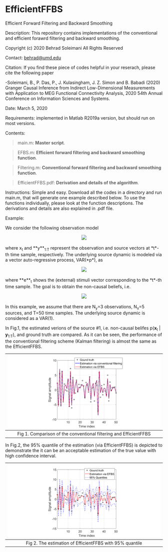 # EfficientFFBS
Efficient Forward Filtering and Backward Smoothing

Description: This repository contains implementations of the conventional and efficient forawrd filtering and backward smoothing.

Copyright (c) 2020 Behrad Soleimani All Rights Reserved

Contact: behrad@umd.edu

Citation: If you find these piece of codes helpful in your reserach, please cite the following paper

-Soleimani, B., P. Das, P., J. Kulasingham, J. Z. Simon and B. Babadi (2020) Granger Causal Inference from Indirect Low-Dimensional Measurements with Application to MEG Functional Connectivity Analysis, 2020 54th Annual Conference on Information Sciences and Systems.

Date: March 5, 2020

Requirements: implemented in Matlab R2019a version, but should run on most versions.

Contents: 
> main.m:       **Master script**. 

> EFBS.m:       **Efficient forward filtering and backward smoothing function**.

> Filtering.m:  **Conventional forward filtering and backward smoothing function**.

> EfficientFFBS.pdf: **Derivation and details of the algorithm**.

Instructions: Simple and easy. Download all the codes in a directory and run main.m, that will generate one example described below. To use the functions individually, please look at the function descriptions. The derivations and details are also explained in .pdf file.

Example:

We consider the following observation model

<p align="center">
  <img src="https://user-images.githubusercontent.com/59627073/81014091-39efaa00-8e2a-11ea-8640-24d4fb30b3cd.jpg">
</p>
where x<sub>t</sub> and **y**<sub>1:T</sub> represent the observation and source vectors at *t*-th time sample, respectively. The underlying source dynamic is modeled via a vector auto-regressive process, VAR(*p*), as
<p align="center">
  <img src="https://user-images.githubusercontent.com/59627073/81014376-bd110000-8e2a-11ea-91e4-e41cb0ac6543.jpg">
</p>
where **e**<sub>t</sub> shows the (external) stimuli vector corresponding to the *t*-th time sample. The goal is to obtain the non-causal beliefs, i.e. 

<p align="center">
  <img src="https://user-images.githubusercontent.com/59627073/81014834-969f9480-8e2b-11ea-975c-b01266ac2f14.jpg">
</p>

In this example, we assume that there are N<sub>y</sub>=3 observations, N<sub>x</sub>=5 sources, and T=50 time samples. The underlying source dynamic is considered as a VAR(1). 

In Fig.1, the estimated verions of the source #1, i.e. non-causal belifes p(**x**<sub>t</sub> | **y**<sub>1:T</sub>), and ground truth are compared. As it can be seen, the performance of the conventional filtering scheme (Kalman filtering) is almost the same as the EfficientFFBS. 


| ![](Figs/Comparison.png) | 
|:--:| 
| Fig 1. Comparison of the conventional filtering and EfficientFFBS |

In Fig.2, the 95% quantile of the estimation (via EfficientFFBS) is depicted to demonstrate the it can be an acceptable estimation of the true value with high confidence interval.

| ![](Figs/Quantile.png) | 
|:--:| 
| Fig 2. The estimation of EfficientFFBS with 95% quantile |
